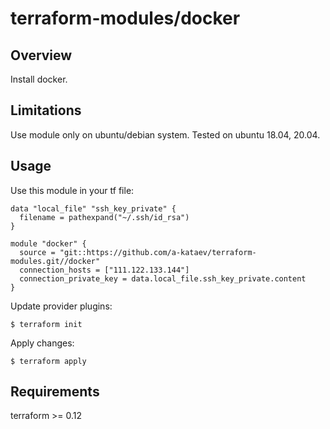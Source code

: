 # terraform-modules/docker

## Overview

Install docker.

## Limitations

Use module only on ubuntu/debian system. Tested on ubuntu 18.04, 20.04.

## Usage

Use this module in your tf file:

```hcl
data "local_file" "ssh_key_private" {
  filename = pathexpand("~/.ssh/id_rsa")
}

module "docker" {
  source = "git::https://github.com/a-kataev/terraform-modules.git//docker"
  connection_hosts = ["111.122.133.144"]
  connection_private_key = data.local_file.ssh_key_private.content
}
```

Update provider plugins:

```shell
$ terraform init
```

Apply changes:

```shell
$ terraform apply
```

## Requirements

terraform >= 0.12
